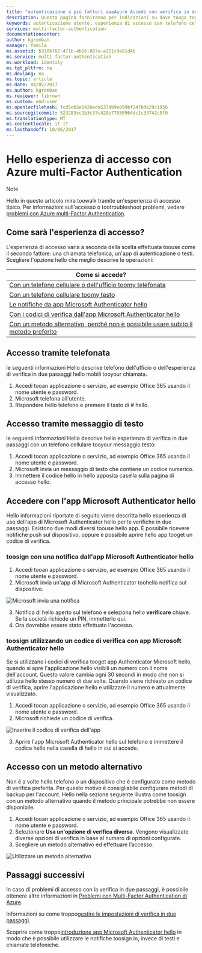 ```yaml
---
title: "autenticazione a più fattori aaaAzure Accedi con verifica in due passaggi | Documenti Microsoft"
description: Questa pagina forniranno per indicazioni su dove toogo toosee hello vari metodi di accesso disponibili con Azure MFA.
keywords: autenticazione utente, esperienza di accesso con telefono cellulare, accesso con telefono dell'ufficio
services: multi-factor-authentication
documentationcenter: 
author: kgremban
manager: femila
ms.assetid: b310b762-471b-4b26-887a-a321c9e81d46
ms.service: multi-factor-authentication
ms.workload: identity
ms.tgt_pltfrm: na
ms.devlang: na
ms.topic: article
ms.date: 04/02/2017
ms.author: kgremban
ms.reviewer: librown
ms.custom: end-user
ms.openlocfilehash: fcd5eb5e8426eda537db9e099bf247bde29c195b
ms.sourcegitcommit: 523283cc1b3c37c428e77850964dc1c33742c5f0
ms.translationtype: MT
ms.contentlocale: it-IT
ms.lasthandoff: 10/06/2017
---
```

# <a name="hello-sign-in-experience-with-azure-multi-factor-authentication"></a>Hello esperienza di accesso con Azure multi-Factor Authentication
> [!NOTE]
> Hello in questo articolo mira toowalk tramite un'esperienza di accesso tipico. Per informazioni sull'accesso o tootroubleshoot problemi, vedere [problemi con Azure multi-Factor Authentication](multi-factor-authentication-end-user-troubleshoot.md).

## <a name="what-will-your-sign-in-experience-be"></a>Come sarà l'esperienza di accesso?
L'esperienza di accesso varia a seconda della scelta effettuata toouse come il secondo fattore: una chiamata telefonica, un'app di autenticazione o testi. Scegliere l'opzione hello che meglio descrive le operazioni:

| Come si accede? | 
| --- |
| [Con un telefono cellulare o dell'ufficio toomy telefonata](#signing-in-with-a-phone-call) |
| [Con un telefono cellulare toomy testo](#signing-in-with-a-text-message)
| [Le notifiche da app Microsoft Authenticator hello](#signing-in-with-the-microsoft-authenticator-app-using-notification) |
| [Con i codici di verifica dall'app Microsoft Authenticator hello](#signing-in-with-the-microsoft-authenticator-app-using-verification-code) |
| [Con un metodo alternativo, perché non è possibile usare subito il metodo preferito](#signing-in-with-an-alternate-method) |

## <a name="signing-in-with-a-phone-call"></a>Accesso tramite telefonata
le seguenti informazioni Hello descrive telefono dell'ufficio o dell'esperienza di verifica in due passaggi hello mobili tooyour chiamata.

1. Accedi tooan applicazione o servizio, ad esempio Office 365 usando il nome utente e password.  
2. Microsoft telefona all'utente.  
3. Rispondere hello telefono e premere il tasto di # hello.  

## <a name="signing-in-with-a-text-message"></a>Accesso tramite messaggio di testo
le seguenti informazioni Hello descrive hello esperienza di verifica in due passaggi con un telefono cellulare tooyour messaggio testo:

1. Accedi tooan applicazione o servizio, ad esempio Office 365 usando il nome utente e password. 
2. Microsoft invia un messaggio di testo che contiene un codice numerico. 
3. Immettere il codice hello in hello apposita casella sulla pagina di accesso hello. 

## <a name="signing-in-with-hello-microsoft-authenticator-app"></a>Accedere con l'app Microsoft Authenticator hello 
Hello informazioni riportate di seguito viene descritta hello esperienza di uso dell'app di Microsoft Authenticator hello per le verifiche in due passaggi. Esistono due modi diversi toouse hello app. È possibile ricevere notifiche push sul dispositivo, oppure è possibile aprire hello app tooget un codice di verifica.

### <a name="toosign-in-with-a-notification-from-hello-microsoft-authenticator-app"></a>toosign con una notifica dall'app Microsoft Authenticator hello
1. Accedi tooan applicazione o servizio, ad esempio Office 365 usando il nome utente e password.
2. Microsoft invia un'app di Microsoft Authenticator toohello notifica sul dispositivo.

  ![Microsoft invia una notifica](./media/multi-factor-authentication-end-user-signin/notify.png)

3. Notifica di hello aperto sul telefono e seleziona hello **verificare** chiave. Se la società richiede un PIN, immetterlo qui.
4. Ora dovrebbe essere stato effettuato l'accesso.

### <a name="toosign-in-using-a-verification-code-with-hello-microsoft-authenticator-app"></a>toosign utilizzando un codice di verifica con app Microsoft Authenticator hello

Se si utilizzano i codici di verifica tooget app Authenticator Microsoft hello, quando si apre l'applicazione hello visibili un numero con il nome dell'account. Questo valore cambia ogni 30 secondi in modo che non si utilizza hello stesso numero di due volte. Quando viene richiesto un codice di verifica, aprire l'applicazione hello e utilizzare il numero è attualmente visualizzato. 

1. Accedi tooan applicazione o servizio, ad esempio Office 365 usando il nome utente e password.
2. Microsoft richiede un codice di verifica.

  ![Inserire il codice di verifica dell'app](./media/multi-factor-authentication-end-user-signin/verify3.png)

3. Aprire l'app Microsoft Authenticator hello sul telefono e immettere il codice hello nella casella di hello in cui si accede.

## <a name="signing-in-with-an-alternate-method"></a>Accesso con un metodo alternativo
Non è a volte hello telefono o un dispositivo che è configurato come metodo di verifica preferita. Per questo motivo è consigliabile configurare metodi di backup per l'account. Hello nella sezione seguente illustra come toosign con un metodo alternativo quando il metodo principale potrebbe non essere disponibile.

1. Accedi tooan applicazione o servizio, ad esempio Office 365 usando il nome utente e password.
2. Selezionare **Usa un'opzione di verifica diversa**. Vengono visualizzate diverse opzioni di verifica in base al numero di opzioni configurate.
3. Scegliere un metodo alternativo ed effettuare l’accesso.

  ![Utilizzare un metodo alternativo](./media/multi-factor-authentication-end-user-signin/alt.png)

## <a name="next-steps"></a>Passaggi successivi

In caso di problemi di accesso con la verifica in due passaggi, è possibile ottenere altre informazioni in [Problemi con Multi-Factor Authentication di Azure](multi-factor-authentication-end-user-troubleshoot.md).

Informazioni su come troppo[gestire le impostazioni di verifica in due passaggi](multi-factor-authentication-end-user-manage-settings.md).

Scoprire come troppo[introduzione app Microsoft Authenticator hello](microsoft-authenticator-app-how-to.md) in modo che è possibile utilizzare le notifiche toosign in, invece di testi e chiamate telefoniche. 
